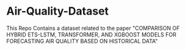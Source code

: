 # Air-Quality-Dataset
This Repo Contains a dataset related to the paper "COMPARISON OF HYBRID ETS-LSTM, TRANSFORMER, AND XGBOOST MODELS FOR FORECASTING AIR QUALITY BASED ON HISTORICAL DATA"
